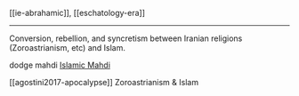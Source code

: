 [[ie-abrahamic]], [[eschatology-era]]

---

Conversion, rebellion, and syncretism between Iranian religions (Zoroastrianism, etc) and Islam.

dodge mahdi
[Islamic Mahdi](https://en.wikipedia.org/wiki/Mahdi)


[[agostini2017-apocalypse]] Zoroastrianism & Islam

